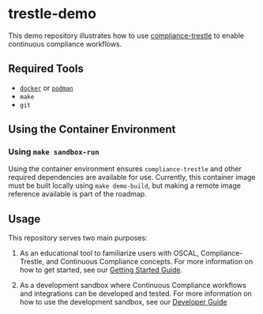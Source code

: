 # trestle-demo

This demo repository illustrates how to use [compliance-trestle](https://ibm.github.io/compliance-trestle/) to enable continuous compliance workflows.

## Required Tools

- [`docker`](https://docs.docker.com/get-docker/) or [`podman`](https://podman.io/getting-started/installation)
- `make`
- `git`

## Using the Container Environment

### Using `make sandbox-run`

Using the container environment ensures `compliance-trestle` and other required dependencies are
available for use. Currently, this container image must be built locally using `make demo-build`, but making a remote image reference available
is part of the roadmap.

## Usage

This repository serves two main purposes:

1. As an educational tool to familiarize users with OSCAL, Compliance-Trestle, and Continuous Compliance concepts. For more information on how to get started, see our [Getting Started Guide](docs/getting_started.md).

2. As a development sandbox where Continuous Compliance workflows and integrations can be developed and tested. For more information on how to use the development sandbox, see our [Developer Guide](docs/developer_guide.md)











